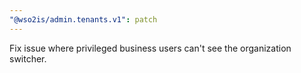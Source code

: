 ```yaml
---
"@wso2is/admin.tenants.v1": patch
---
```


Fix issue where privileged business users can't see the organization switcher.
